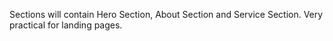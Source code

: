 Sections will contain Hero Section, About Section and Service Section. Very practical for landing pages.

